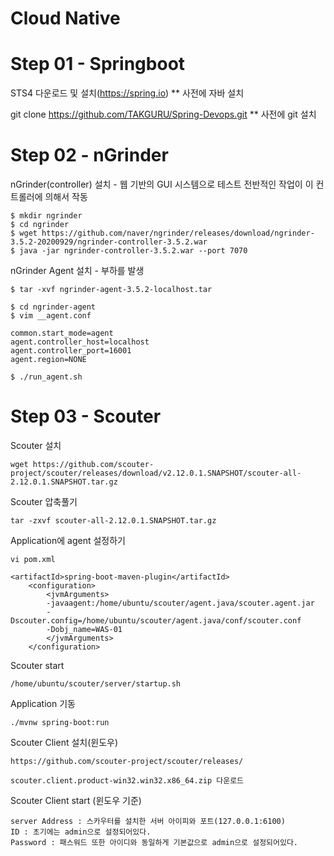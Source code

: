 # Cloud Native

# Step 01 - Springboot

STS4 다운로드 및 설치(https://spring.io)
** 사전에 자바 설치

git clone https://github.com/TAKGURU/Spring-Devops.git
** 사전에 git 설치

# Step 02 - nGrinder

nGrinder(controller) 설치 - 웹 기반의 GUI 시스템으로 테스트 전반적인 작업이 이 컨트롤러에 의해서 작동

    $ mkdir ngrinder
    $ cd ngrinder
    $ wget https://github.com/naver/ngrinder/releases/download/ngrinder-3.5.2-20200929/ngrinder-controller-3.5.2.war
    $ java -jar ngrinder-controller-3.5.2.war --port 7070

nGrinder Agent 설치 - 부하를 발생

    $ tar -xvf ngrinder-agent-3.5.2-localhost.tar
    
    $ cd ngrinder-agent
    $ vim __agent.conf
    
    common.start_mode=agent
    agent.controller_host=localhost
    agent.controller_port=16001
    agent.region=NONE
    
    $ ./run_agent.sh
      
# Step 03 - Scouter

Scouter 설치

    wget https://github.com/scouter-project/scouter/releases/download/v2.12.0.1.SNAPSHOT/scouter-all-2.12.0.1.SNAPSHOT.tar.gz
    
    
Scouter 압축풀기
    
    tar -zxvf scouter-all-2.12.0.1.SNAPSHOT.tar.gz
    
    
Application에 agent 설정하기

    vi pom.xml
    
    <artifactId>spring-boot-maven-plugin</artifactId>
        <configuration>
            <jvmArguments>
            -javaagent:/home/ubuntu/scouter/agent.java/scouter.agent.jar
            -Dscouter.config=/home/ubuntu/scouter/agent.java/conf/scouter.conf
            -Dobj_name=WAS-01
            </jvmArguments>
        </configuration>

Scouter start

    /home/ubuntu/scouter/server/startup.sh
    
Application 기동
    
    ./mvnw spring-boot:run

Scouter Client 설치(윈도우)

    https://github.com/scouter-project/scouter/releases/
    
    scouter.client.product-win32.win32.x86_64.zip 다운로드
    

Scouter Client start (윈도우 기준)
  
    server Address : 스카우터를 설치한 서버 아이피와 포트(127.0.0.1:6100)
    ID : 초기에는 admin으로 설정되어있다.
    Password : 패스워드 또한 아이디와 동일하게 기본값으로 admin으로 설정되어있다.





    



